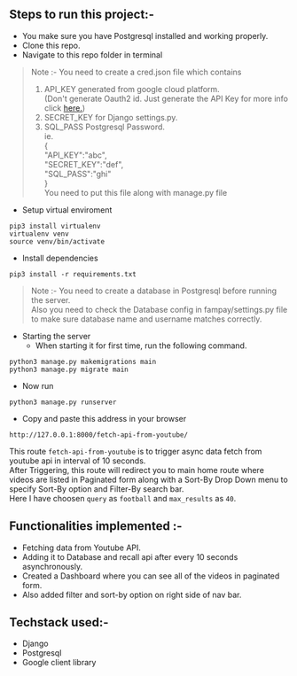 ## Steps to run this project:-
- You make sure you have Postgresql installed and working properly.
- Clone this repo.
- Navigate to this repo folder in terminal

> Note :- You need to create a cred.json file which contains </br>
> 1. API_KEY generated from google cloud platform.</br>
>    (Don't generate Oauth2 id. Just generate the API Key for more info click [here.](https://developers.google.com/youtube/v3/getting-started))</br>
> 2. SECRET_KEY for Django settings.py.</br>
> 3. SQL_PASS Postgresql Password.</br> ie.</br>
>{</br>
> "API_KEY":"abc",</br>
> "SECRET_KEY":"def",</br>
> "SQL_PASS":"ghi"</br>
>}</br>
> You need to put this file along with manage.py file

- Setup virtual enviroment
```
pip3 install virtualenv 
virtualenv venv
source venv/bin/activate
```
- Install dependencies
```
pip3 install -r requirements.txt
```

> Note :- You need to create a database in Postgresql before running the server.</br>
> Also you need to check the Database config in fampay/settings.py file to make sure database name and username matches correctly.

- Starting the server
    - When starting it for first time, run the following command.
```
python3 manage.py makemigrations main
python3 manage.py migrate main
```
- Now run
```
python3 manage.py runserver
```
- Copy and paste this address in your browser
```
http://127.0.0.1:8000/fetch-api-from-youtube/
``` 
This route `fetch-api-from-youtube` is to trigger async data fetch from youtube api in interval of 10 seconds.</br>
After Triggering, this route will redirect you to main home route where videos are listed in Paginated form along with a Sort-By Drop Down menu to specify Sort-By option and Filter-By search bar.</br>
Here I have choosen `query` as `football` and `max_results` as `40`.

## Functionalities implemented :-
- Fetching data from Youtube API.
- Adding it to Database and recall api after every 10 seconds asynchronously.
- Created a Dashboard where you can see all of the videos in paginated form.
- Also added filter and sort-by option on right side of nav bar.

## Techstack used:-
- Django </br>
- Postgresql </br>
- Google client library
